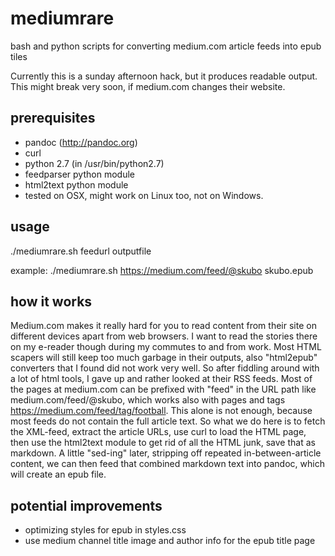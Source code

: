 # mediumrare
bash and python scripts for converting medium.com article feeds into epub tiles

Currently this is a sunday afternoon hack, but it produces readable output. This might break very soon, if medium.com changes their website. 

## prerequisites

- pandoc (http://pandoc.org)
- curl
- python 2.7 (in /usr/bin/python2.7)
- feedparser python module
- html2text python module
- tested on OSX, might work on Linux too, not on Windows. 

## usage

./mediumrare.sh feedurl outputfile

example: 
./mediumrare.sh https://medium.com/feed/@skubo skubo.epub

## how it works

Medium.com makes it really hard for you to read content from their site on different devices apart from web browsers. I want to read the stories there on my e-reader though during my commutes to and from work. Most HTML scapers will still keep too much garbage in their outputs, also "html2epub" converters that I found did not work very well. So after fiddling around with a lot of html tools, I gave up and rather looked at their RSS feeds. Most of the pages at medium.com can be prefixed with "feed" in the URL path like medium.com/feed/@skubo, which works also with pages and tags https://medium.com/feed/tag/football. This alone is not enough, because most feeds do not contain the full article text. So what we do here is to fetch the XML-feed, extract the article URLs, use curl to load the HTML page, then use the html2text module to get rid of all the HTML junk, save that as markdown. A little "sed-ing" later, stripping off repeated in-between-article content, we can then feed that combined markdown text into pandoc, which will create an epub file. 

## potential improvements

- optimizing styles for epub in styles.css
- use medium channel title image and author info for the epub title page
